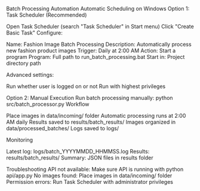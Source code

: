 Batch Processing Automation
Automatic Scheduling on Windows
Option 1: Task Scheduler (Recommended)

Open Task Scheduler (search "Task Scheduler" in Start menu)
Click "Create Basic Task"
Configure:

Name: Fashion Image Batch Processing
Description: Automatically process new fashion product images
Trigger: Daily at 2:00 AM
Action: Start a program
Program: Full path to run_batch_processing.bat
Start in: Project directory path


Advanced settings:

Run whether user is logged on or not
Run with highest privileges



Option 2: Manual Execution
Run batch processing manually:
python src/batch_processor.py
Workflow

Place images in data/incoming/ folder
Automatic processing runs at 2:00 AM daily
Results saved to results/batch_results/
Images organized in data/processed_batches/
Logs saved to logs/

Monitoring

Latest log: logs/batch_YYYYMMDD_HHMMSS.log
Results: results/batch_results/
Summary: JSON files in results folder

Troubleshooting
API not available: Make sure API is running with python api/app.py
No images found: Place images in data/incoming/ folder
Permission errors: Run Task Scheduler with administrator privileges

